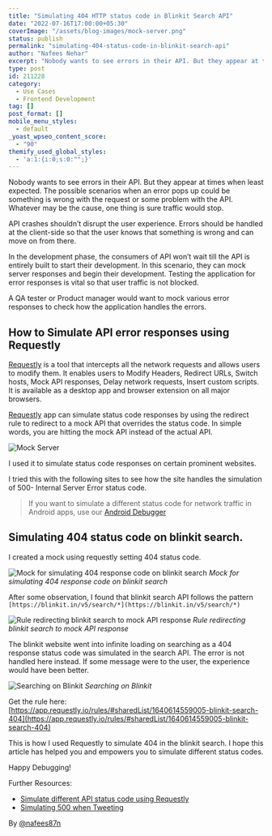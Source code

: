```yaml
---
title: "Simulating 404 HTTP status code in Blinkit Search API"
date: "2022-07-16T17:00:00+05:30"
coverImage: "/assets/blog-images/mock-server.png"
status: publish
permalink: "simulating-404-status-code-in-blinkit-search-api"
author: "Nafees Nehar"
excerpt: "Nobody wants to see errors in their API. But they appear at times when least expected. The possible scenarios when an error pops up could be something is wrong with the request or some problem with the API. Whatever may be the cause, one thing is sure traffic would stop."
type: post
id: 211228
category:
  - Use Cases
  - Frontend Development
tag: []
post_format: []
mobile_menu_styles:
  - default
_yoast_wpseo_content_score:
  - "90"
themify_used_global_styles:
  - 'a:1:{i:0;s:0:"";}'
---
```


Nobody wants to see errors in their API. But they appear at times when least expected. The possible scenarios when an error pops up could be something is wrong with the request or some problem with the API. Whatever may be the cause, one thing is sure traffic would stop.

API crashes shouldn’t disrupt the user experience. Errors should be handled at the client-side so that the user knows that something is wrong and can move on from there.

In the development phase, the consumers of API won’t wait till the API is entirely built to start their development. In this scenario, they can mock server responses and begin their development. Testing the application for error responses is vital so that user traffic is not blocked.

A QA tester or Product manager would want to mock various error responses to check how the application handles the errors.

## How to Simulate API error responses using Requestly

[Requestly](https://requestly.io) is a tool that intercepts all the network requests and allows users to modify them. It enables users to Modify Headers, Redirect URLs, Switch hosts, Mock API responses, Delay network requests, Insert custom scripts. It is available as a desktop app and browser extension on all major browsers.

[Requestly](https://app.requestly.io) app can simulate status code responses by using the redirect rule to redirect to a mock API that overrides the status code. In simple words, you are hitting the mock API instead of the actual API.

![Mock Server](/assets/blog-images/mock-server.png)

I used it to simulate status code responses on certain prominent websites.

I tried this with the following sites to see how the site handles the simulation of 500- Internal Server Error status code.

> If you want to simulate a different status code for network traffic in Android apps, use our [Android Debugger](/debug-android-apps/)

## Simulating 404 status code on blinkit search.

I created a mock using requestly setting 404 status code.

![Mock for simulating 404 response code on blinkit search](/assets/blog-images/mock-404-status.png)
_Mock for simulating 404 response code on blinkit search_

After some observation, I found that blinkit search API follows the pattern `[https://blinkit.in/v5/search/*](https://blinkit.in/v5/search/*)`

![Rule redirecting blinkit search to mock API response](/assets/blog-images/blinkit-404.png)
_Rule redirecting blinkit search to mock API response_

The blinkit website went into infinite loading on searching as a 404 response status code was simulated in the search API. The error is not handled here instead. If some message were to the user, the experience would have been better.

![Searching on Blinkit](/assets/blog-images/blinkit-search.png)
_Searching on Blinkit_

Get the rule here: [https://app.requestly.io/rules/#sharedList/1640614559005-blinkit-search-404](https://app.requestly.io/rules/#sharedList/1640614559005-blinkit-search-404)

This is how I used Requestly to simulate 404 in the blinkit search. I hope this article has helped you and empowers you to simulate different status codes.

Happy Debugging!

Further Resources:

- [Simulate different API status code using Requestly](https://requestly.io/blog/simulate-different-api-status-code-using-requestly/)
- [Simulating 500 when Tweeting](https://requestly.io/blog/simulating-500-status-code-in-create-tweet-api-on-twitter)

By [@nafees87n](https://www.linkedin.com/in/nafees87n/)
